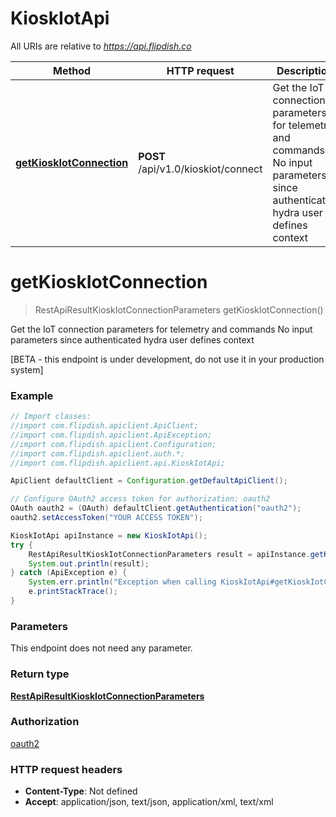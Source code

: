 # KioskIotApi

All URIs are relative to *https://api.flipdish.co*

Method | HTTP request | Description
------------- | ------------- | -------------
[**getKioskIotConnection**](KioskIotApi.md#getKioskIotConnection) | **POST** /api/v1.0/kioskiot/connect | Get the IoT connection parameters for telemetry and commands  No input parameters since authenticated hydra user defines context


<a name="getKioskIotConnection"></a>
# **getKioskIotConnection**
> RestApiResultKioskIotConnectionParameters getKioskIotConnection()

Get the IoT connection parameters for telemetry and commands  No input parameters since authenticated hydra user defines context

[BETA - this endpoint is under development, do not use it in your production system]

### Example
```java
// Import classes:
//import com.flipdish.apiclient.ApiClient;
//import com.flipdish.apiclient.ApiException;
//import com.flipdish.apiclient.Configuration;
//import com.flipdish.apiclient.auth.*;
//import com.flipdish.apiclient.api.KioskIotApi;

ApiClient defaultClient = Configuration.getDefaultApiClient();

// Configure OAuth2 access token for authorization: oauth2
OAuth oauth2 = (OAuth) defaultClient.getAuthentication("oauth2");
oauth2.setAccessToken("YOUR ACCESS TOKEN");

KioskIotApi apiInstance = new KioskIotApi();
try {
    RestApiResultKioskIotConnectionParameters result = apiInstance.getKioskIotConnection();
    System.out.println(result);
} catch (ApiException e) {
    System.err.println("Exception when calling KioskIotApi#getKioskIotConnection");
    e.printStackTrace();
}
```

### Parameters
This endpoint does not need any parameter.

### Return type

[**RestApiResultKioskIotConnectionParameters**](RestApiResultKioskIotConnectionParameters.md)

### Authorization

[oauth2](../README.md#oauth2)

### HTTP request headers

 - **Content-Type**: Not defined
 - **Accept**: application/json, text/json, application/xml, text/xml

